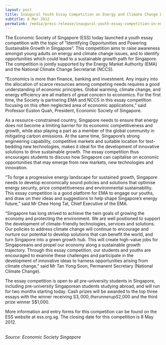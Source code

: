 ```yaml
---
layout: post
title: Inaugural Youth Essay Competition on Energy and Climate Change Launched
subtitle: 8 Mar 2012
permalink: /media/press-release/inaugural-youth-essay-competition-on-energy-climate-change-launched
---
```

The Economic Society of Singapore (ESS) today launched a youth essay competition with the topic of “Identifying Opportunities and Powering Sustainable Growth in Singapore”. This competition aims to raise awareness amongst young adults on energy and climate change issues, and to identify opportunities which could lead to a sustainable growth path for Singapore. The competition is jointly supported by the Energy Market Authority (EMA) and the National Climate Change Secretariat (NCCS).

“Economics is more than finance, banking and investment. Any inquiry into the allocation of scarce resources among competing needs requires a good understanding of economic principles. Global warming, climate change, and energy efficiency are all matters of great concern to economics. For the first time, the Society is partnering EMA and NCCS in this essay competition focusing on this often neglected area of economic applications,” said Professor Euston Quah, President, Economic Society of Singapore.

As a resource-constrained country, Singapore needs to ensure that energy does not become a limiting barrier for its economic competitiveness and growth, while also playing a part as a member of the global community in mitigating carbon emissions. At the same time, Singapore’s strong engineering capability, competitive markets and suitable location for test-bedding new technologies, makes it ideal for the development of innovative solutions to drive sustainable growth. The essay competition thus encourages students to discuss how Singapore can capitalise on economic opportunities that may emerge from new markets, new technologies and innovation.

“To forge a progressive energy landscape for sustained growth, Singapore needs to develop economically sound policies and solutions that optimise energy security, price competitiveness and environmental sustainability. This essay competition is a good platform for EMA to engage our youths, and draw on their ideas and suggestions to help shape Singapore’s energy future,” said Mr Chee Hong Tat, Chief Executive of the EMA.

“Singapore has long strived to achieve the twin goals of growing the economy and protecting the environment. We are well positioned to support the development of climate-friendly technologies, services and solutions. Our policies to address climate change will continue to encourage and nurture our potential to develop solutions that can benefit the world, and turn Singapore into a green growth hub. This will create high-value jobs for Singaporeans and propel our economy along a sustainable growth trajectory. Through this essay competition, our students and youths are encouraged to examine these challenges and participate in the development of innovative ideas to harness opportunities arising from climate change,” said Mr Tan Yong Soon, Permanent Secretary (National Climate Change).

The essay competition is open to all pre-university students in Singapore, including pre-university Singaporean students studying abroad, and will run for two months starting today. Cash prizes will be awarded to the top three essays with the winner receiving S$3,000, the runner up S$2,000 and the third prize winner S$1,000.

More information and entry forms for this competition can be found on the ESS website at ess.org.sg.
The closing date for this competition is 8 May 2012.
<br><br>

*Source: Economic Society Singapore*